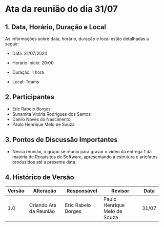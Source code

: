 # Ata da reunião do dia 31/07

## 1. Data, Horário, Duração e Local

As informações sobre data, horário, duração e local estão detalhadas a seguir:

- Data: 31/07/2024

- Horário início: 20:00

- Duração: 1 hora

- Local: Teams

## 2. Participantes

- Eric Rabelo Borges
- Sunamita Vitória Rodrigues dos Santos
- Danilo Naves do Nascimento
- Paulo Henrique Melo de Souza


## 3. Pontos de Discussão Importantes

- Nessa reunião, o grupo se reuniu para gravar o vídeo da entrega 1 da matéria de Requisitos de Software, apresentando a estrutura e artefatos produzidos até a presente data. 

## 4. Histórico de Versão

| Versão | Alteração | Responsável | Revisor | Data |
|--------|-----------|-------------|---------|------|
| 1.0 | Criando Ata da Reunião | Eric Rabelo Borges | Paulo Henrique Melo de Souza | 31/07 |